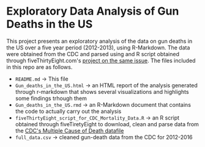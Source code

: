 # Exploratory Data Analysis of Gun Deaths in the US

This project presents an exploratory analysis of the data on gun deaths in the US over a five year period (2012-2013), using R-Markdown. The data were obtained from the CDC and parsed using and R script obtained through fiveThirtyEight.com's [project on the same issue](https://github.com/fivethirtyeight/guns-data). The files included in this repo are as follows.

- `README.md` -> This file
- `Gun_deaths_in_the_US.html` -> an HTML report of the analysis generated through r-markdown that shows several visualizations and highlights some findings trhough them
- `Gun_deaths_in_the_US.rmd` -> an R-Markdown document that contains the code to actually carry out the analysis
- `fiveThirtyEight_script_for_CDC_Mortality_Data.R` -> an R script obtained through fiveTiretyEight to download, clean and parse data from the [CDC's Multiple Cause of Death datafile](http://www.cdc.gov/nchs/data_access/VitalStatsOnline.htm#Mortality_Multiple)
- `full_data.csv` -> cleaned gun-death data from the CDC for 2012-2016
